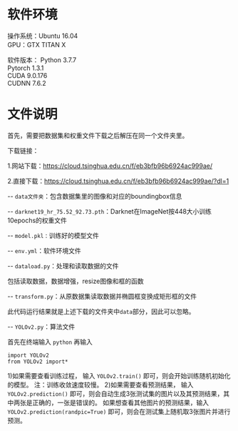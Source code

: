 # 软件环境 </br>
操作系统：Ubuntu 16.04 </br>
GPU：GTX TITAN X  </br>

软件版本： 
Python 3.7.7  </br>
Pytorch 1.3.1 </br>
CUDA 9.0.176 </br>
CUDNN 7.6.2 </br>

# 文件说明 </br>
首先，需要把数据集和权重文件下载之后解压在同一个文件夹里。

下载链接：

1.网站下载：https://cloud.tsinghua.edu.cn/f/eb3bfb96b6924ac999ae/ 

2.直接下载：https://cloud.tsinghua.edu.cn/f/eb3bfb96b6924ac999ae/?dl=1 


-- ```data文件夹```：包含数据集里的图像和对应的boundingbox信息

-- ```darknet19_hr_75.52_92.73.pth```：Darknet在ImageNet按448大小训练10epochs的权重文件

-- ```model.pkl：```训练好的模型文件

-- ```env.yml```：软件环境文件

-- ```dataload.py```：处理和读取数据的文件

包括读取数据，数据增强，resize图像和框的函数

-- ```transform.py```：从原数据集读取数据并椭圆框变换成矩形框的文件

此代码运行结果就是上述下载的文件夹中```data```部分，因此可以忽略。

-- ```YOLOv2.py```：算法文件

首先在终端输入 ```python```
再输入
```
import YOLOv2
from YOLOv2 import*
```

1)如果需要查看训练过程，
输入 ```YOLOv2.train()``` 即可，则会开始训练随机初始化的模型。
注：训练收敛速度较慢。
2)如果需要查看预测结果，
输入 ```YOLOv2.prediction()``` 即可，则会自动生成3张测试集的图片以及其预测结果，其中两张是正确的，一张是错误的。
如果想查看其他图片的预测结果，输入 ```YOLOv2.prediction(randpic=True)``` 即可，则会在测试集上随机取3张图片并进行预测。
